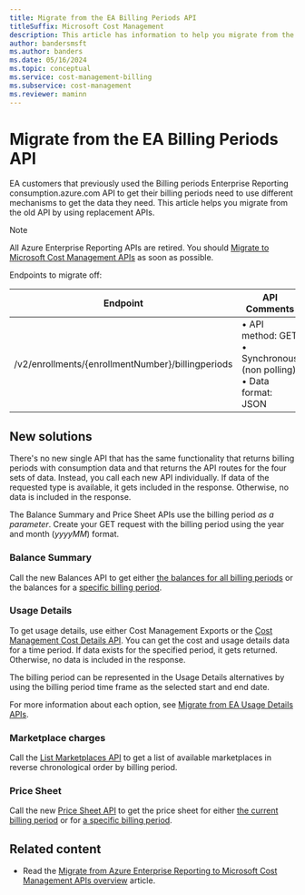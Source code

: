 ```yaml
---
title: Migrate from the EA Billing Periods API
titleSuffix: Microsoft Cost Management
description: This article has information to help you migrate from the EA Billing Periods API.
author: bandersmsft
ms.author: banders
ms.date: 05/16/2024
ms.topic: conceptual
ms.service: cost-management-billing
ms.subservice: cost-management
ms.reviewer: maminn
---
```


# Migrate from the EA Billing Periods API

EA customers that previously used the Billing periods Enterprise Reporting consumption.azure.com API to get their billing periods need to use different mechanisms to get the data they need. This article helps you migrate from the old API by using replacement APIs.

> [!NOTE]
> All Azure Enterprise Reporting APIs are retired. You should [Migrate to Microsoft Cost Management APIs](migrate-ea-reporting-arm-apis-overview.md) as soon as possible.

Endpoints to migrate off:

| **Endpoint** | **API Comments** |
| --- | --- |
| /v2/enrollments/{enrollmentNumber}/billingperiods | • API method: GET  <br> • Synchronous (non polling)  <br> • Data format: JSON |

## New solutions

There's no new single API that has the same functionality that returns billing periods with consumption data and that returns the API routes for the four sets of data. Instead, you call each new API individually. If data of the requested type is available, it gets included in the response. Otherwise, no data is included in the response.

The Balance Summary and Price Sheet APIs use the billing period *as a parameter*. Create your GET request with the billing period using the year and month (_yyyyMM_) format.

### Balance Summary

Call the new Balances API to get either [the balances for all billing periods](/rest/api/consumption/balances/get-by-billing-account/) or the balances for a [specific billing period](/rest/api/consumption/balances/get-for-billing-period-by-billing-account/).

### Usage Details

To get usage details, use either Cost Management Exports or the [Cost Management Cost Details API](/rest/api/cost-management/generate-cost-details-report). You can get the cost and usage details data for a time period. If data exists for the specified period, it gets returned. Otherwise, no data is included in the response.

The billing period can be represented in the Usage Details alternatives by using the billing period time frame as the selected start and end date.

For more information about each option, see [Migrate from EA Usage Details APIs](migrate-ea-usage-details-api.md).

### Marketplace charges

Call the [List Marketplaces API](/rest/api/consumption/marketplaces/list/#marketplaceslistresult) to get a list of available marketplaces in reverse chronological order by billing period.

### Price Sheet

Call the new [Price Sheet API](/rest/api/consumption/price-sheet) to get the price sheet for either [the current billing period](/rest/api/consumption/price-sheet/get/) or for [a specific billing period](/rest/api/consumption/price-sheet/get-by-billing-period/).

## Related content

- Read the [Migrate from Azure Enterprise Reporting to Microsoft Cost Management APIs overview](migrate-ea-reporting-arm-apis-overview.md) article.
